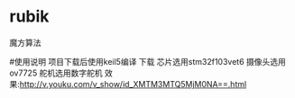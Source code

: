 # rubik
魔方算法

#使用说明
项目下载后使用keil5编译 下载 芯片选用stm32f103vet6 摄像头选用 ov7725 舵机选用数字舵机
效果:http://v.youku.com/v_show/id_XMTM3MTQ5MjM0NA==.html

